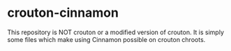 # crouton-cinnamon

This repository is NOT crouton or a modified version of crouton. It is simply some files which make using Cinnamon possible on crouton chroots.
